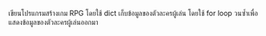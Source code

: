 เขียนโปรแกรมสร้างเกม RPG โดยใช้ dict เก็บข้อมูลของตัวละครผู้เล่น โดยใช้ for loop วนซ้ำเพื่อแสดงข้อมูลของตัวละครผู้เล่นออกมา